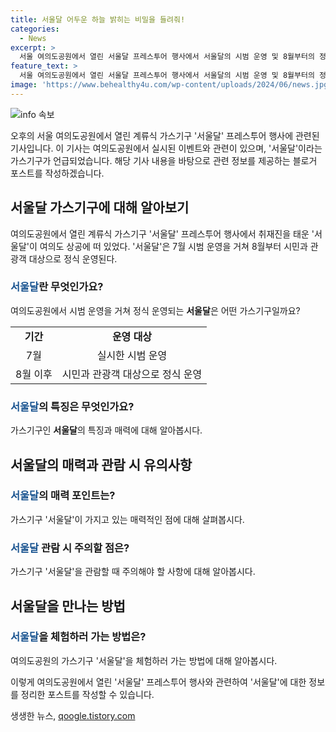 ```yaml
---
title: 서울달 어두운 하늘 밝히는 비밀을 들려줘!
categories:
  - News
excerpt: >
  서울 여의도공원에서 열린 서울달 프레스투어 행사에서 서울달의 시범 운영 및 8월부터의 정식 운영이 발표되었다. 이 가스기구는 시민과 관광객을 상공에서 맞이할 예정이며, 이목을 끄는 독특한 행사가 기대된다.
feature_text: >
  서울 여의도공원에서 열린 서울달 프레스투어 행사에서 서울달의 시범 운영 및 8월부터의 정식 운영이 발표되었다. 이 가스기구는 시민과 관광객을 상공에서 맞이할 예정이며, 이목을 끄는 독특한 행사가 기대된다.
image: 'https://www.behealthy4u.com/wp-content/uploads/2024/06/news.jpg'
---
```


<p><img src="https://www.behealthy4u.com/wp-content/uploads/2024/06/news.jpg" alt="info 속보" /></p>

<p>오후의 서울 여의도공원에서 열린 계류식 가스기구 '서울달' 프레스투어 행사에 관련된 기사입니다. 이 기사는 여의도공원에서 실시된 이벤트와 관련이 있으며, '서울달'이라는 가스기구가 언급되었습니다. 해당 기사 내용을 바탕으로 관련 정보를 제공하는 블로거 포스트를 작성하겠습니다. </p>

<h2 data-ke-size="size26">서울달 가스기구에 대해 알아보기</h2>

<p data-ke-size="size16">여의도공원에서 열린 계류식 가스기구 '서울달' 프레스투어 행사에서 취재진을 태운 '서울달'이 여의도 상공에 떠 있었다. '서울달'은 7월 시범 운영을 거쳐 8월부터 시민과 관광객 대상으로 정식 운영된다.</p>

<h3><span style="color: #1a5490;">서울달</span>란 무엇인가요?</h3>

<p data-ke-size="size16">여의도공원에서 시범 운영을 거쳐 정식 운영되는 <b>서울달</b>은 어떤 가스기구일까요?</p>

<table>
  <tr>
    <td style="text-align: center; height: 17px;"><b>기간</b></td>
    <td style="text-align: center; height: 17px;"><b>운영 대상</b></td>
  </tr>
  <tr>
    <td style="text-align: center; height: 17px;">7월</td>
    <td style="text-align: center; height: 17px;">실시한 시범 운영</td>
  </tr>
  <tr>
    <td style="text-align: center; height: 17px;">8월 이후</td>
    <td style="text-align: center; height: 17px;">시민과 관광객 대상으로 정식 운영</td>
  </tr>
</table>

<h3><span style="color: #1a5490;">서울달</span>의 특징은 무엇인가요?</h3>

<p data-ke-size="size16">가스기구인 <b>서울달</b>의 특징과 매력에 대해 알아봅시다.</p>

<h2 data-ke-size="size26">서울달의 매력과 관람 시 유의사항</h2>

<h3><span style="color: #1a5490;">서울달</span>의 매력 포인트는?</h3>

<p data-ke-size="size16">가스기구 '서울달'이 가지고 있는 매력적인 점에 대해 살펴봅시다.</p>

<h3><span style="color: #1a5490;">서울달</span> 관람 시 주의할 점은?</h3>

<p data-ke-size="size16">가스기구 '서울달'을 관람할 때 주의해야 할 사항에 대해 알아봅시다.</p>

<h2 data-ke-size="size26">서울달을 만나는 방법</h2>

<h3><span style="color: #1a5490;">서울달</span>을 체험하러 가는 방법은?</h3>

<p data-ke-size="size16">여의도공원의 가스기구 '서울달'을 체험하러 가는 방법에 대해 알아봅시다.</p>

<p>이렇게 여의도공원에서 열린 '서울달' 프레스투어 행사와 관련하여 '서울달'에 대한 정보를 정리한 포스트를 작성할 수 있습니다.</p>
생생한 뉴스, <a href="https://qoogle.tistory.com" rel="dofollow">qoogle.tistory.com</a>


